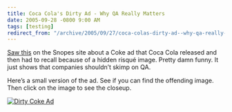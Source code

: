 ```yaml
---
title: Coca Cola's Dirty Ad - Why QA Really Matters
date: 2005-09-28 -0800 9:00 AM
tags: [testing]
redirect_from: "/archive/2005/09/27/coca-colas-dirty-ad--why-qa-really-matters.aspx/"
---
```


[Saw this](http://www.snopes.com/cokelore/poster.asp) on the Snopes site
about a Coke ad that Coca Cola released and then had to recall because
of a hidden risqué image. Pretty damn funny. It just shows that
companies shouldn’t skimp on QA.

Here’s a small version of the ad. See if you can find the offending
image. Then click on the image to see the closeup.

[![Dirty Coke
Ad](https://haacked.com/images/DirtyCokeAd.jpg)](http://www.snopes.com/cokelore/poster.asp)

